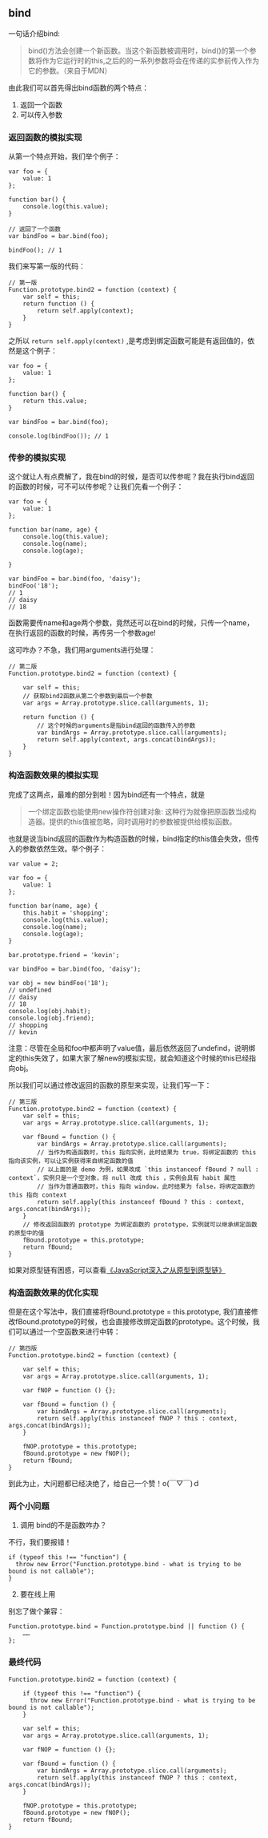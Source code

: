 ## bind

一句话介绍bind:

> bind()方法会创建一个新函数。当这个新函数被调用时，bind()的第一个参数将作为它运行时的this,之后的的一系列参数将会在传递的实参前传入作为它的参数。（来自于MDN）

由此我们可以首先得出bind函数的两个特点：

1. 返回一个函数
2. 可以传入参数

### 返回函数的模拟实现

从第一个特点开始，我们举个例子：

~~~
var foo = {
    value: 1
};

function bar() {
    console.log(this.value);
}

// 返回了一个函数
var bindFoo = bar.bind(foo); 

bindFoo(); // 1
~~~

我们来写第一版的代码：

~~~
// 第一版
Function.prototype.bind2 = function (context) {
    var self = this;
    return function () {
        return self.apply(context);
    }
}
~~~

之所以 ` return self.apply(context) ` ,是考虑到绑定函数可能是有返回值的，依然是这个例子：

~~~
var foo = {
    value: 1
};

function bar() {
	return this.value;
}

var bindFoo = bar.bind(foo);

console.log(bindFoo()); // 1
~~~

### 传参的模拟实现

这个就让人有点费解了，我在bind的时候，是否可以传参呢？我在执行bind返回的函数的时候，可不可以传参呢？让我们先看一个例子：

~~~
var foo = {
    value: 1
};

function bar(name, age) {
    console.log(this.value);
    console.log(name);
    console.log(age);

}

var bindFoo = bar.bind(foo, 'daisy');
bindFoo('18');
// 1
// daisy
// 18
~~~

函数需要传name和age两个参数，竟然还可以在bind的时候，只传一个name，在执行返回的函数的时候，再传另一个参数age!

这可咋办？不急，我们用arguments进行处理：

~~~
// 第二版
Function.prototype.bind2 = function (context) {

    var self = this;
    // 获取bind2函数从第二个参数到最后一个参数
    var args = Array.prototype.slice.call(arguments, 1);

    return function () {
        // 这个时候的arguments是指bind返回的函数传入的参数
        var bindArgs = Array.prototype.slice.call(arguments);
        return self.apply(context, args.concat(bindArgs));
    }
}
~~~

### 构造函数效果的模拟实现

完成了这两点，最难的部分到啦！因为bind还有一个特点，就是

> 一个绑定函数也能使用new操作符创建对象: 这种行为就像把原函数当成构造器。提供的this值被忽略，同时调用时的参数被提供给模拟函数。

也就是说当bind返回的函数作为构造函数的时候，bind指定的this值会失效，但传入的参数依然生效。举个例子：

~~~
var value = 2;

var foo = {
    value: 1
};

function bar(name, age) {
    this.habit = 'shopping';
    console.log(this.value);
    console.log(name);
    console.log(age);
}

bar.prototype.friend = 'kevin';

var bindFoo = bar.bind(foo, 'daisy');

var obj = new bindFoo('18');
// undefined
// daisy
// 18
console.log(obj.habit);
console.log(obj.friend);
// shopping
// kevin
~~~

注意：尽管在全局和foo中都声明了value值，最后依然返回了undefind，说明绑定的this失效了，如果大家了解new的模拟实现，就会知道这个时候的this已经指向obj。

所以我们可以通过修改返回的函数的原型来实现，让我们写一下：

~~~
// 第三版
Function.prototype.bind2 = function (context) {
    var self = this;
    var args = Array.prototype.slice.call(arguments, 1);

    var fBound = function () {
        var bindArgs = Array.prototype.slice.call(arguments);
        // 当作为构造函数时，this 指向实例，此时结果为 true，将绑定函数的 this 指向该实例，可以让实例获得来自绑定函数的值
        // 以上面的是 demo 为例，如果改成 `this instanceof fBound ? null : context`，实例只是一个空对象，将 null 改成 this ，实例会具有 habit 属性
        // 当作为普通函数时，this 指向 window，此时结果为 false，将绑定函数的 this 指向 context
        return self.apply(this instanceof fBound ? this : context, args.concat(bindArgs));
    }
    // 修改返回函数的 prototype 为绑定函数的 prototype，实例就可以继承绑定函数的原型中的值
    fBound.prototype = this.prototype;
    return fBound;
}
~~~

如果对原型链有困惑，可以查看[《JavaScript深入之从原型到原型链》](https://github.com/mqyqingfeng/Blog/issues/2)

### 构造函数效果的优化实现

但是在这个写法中，我们直接将fBound.prototype = this.prototype, 我们直接修改fBound.prototype的时候，也会直接修改绑定函数的prototype。这个时候，我们可以通过一个空函数来进行中转：

~~~
// 第四版
Function.prototype.bind2 = function (context) {

    var self = this;
    var args = Array.prototype.slice.call(arguments, 1);

    var fNOP = function () {};

    var fBound = function () {
        var bindArgs = Array.prototype.slice.call(arguments);
        return self.apply(this instanceof fNOP ? this : context, args.concat(bindArgs));
    }

    fNOP.prototype = this.prototype;
    fBound.prototype = new fNOP();
    return fBound;
}
~~~

到此为止，大问题都已经决绝了，给自己一个赞！o(￣▽￣)ｄ

### 两个小问题

1. 调用 bind的不是函数咋办？

不行，我们要报错！

~~~
if (typeof this !== "function") {
  throw new Error("Function.prototype.bind - what is trying to be bound is not callable");
}
~~~

2. 要在线上用

别忘了做个兼容：

~~~
Function.prototype.bind = Function.prototype.bind || function () {
    ……
};
~~~

### 最终代码

~~~
Function.prototype.bind2 = function (context) {

    if (typeof this !== "function") {
      throw new Error("Function.prototype.bind - what is trying to be bound is not callable");
    }

    var self = this;
    var args = Array.prototype.slice.call(arguments, 1);

    var fNOP = function () {};

    var fBound = function () {
        var bindArgs = Array.prototype.slice.call(arguments);
        return self.apply(this instanceof fNOP ? this : context, args.concat(bindArgs));
    }

    fNOP.prototype = this.prototype;
    fBound.prototype = new fNOP();
    return fBound;
}
~~~